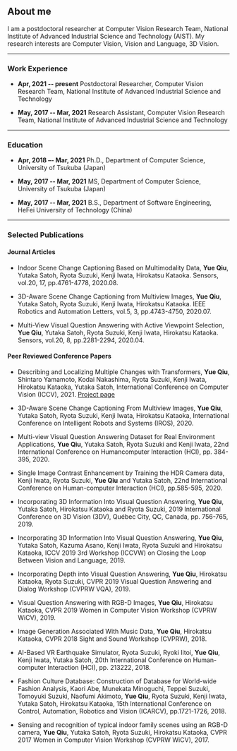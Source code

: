 ## About me

I am a postdoctoral researcher at Computer Vision Research Team, National Institute of Advanced Industrial Science and Technology (AIST). My research interests are Computer Vision, Vision and Language, 3D Vision. 

---
### Work Experience
- **Apr, 2021 -- present** Postdoctoral Researcher, Computer Vision Research Team, National Institute of Advanced Industrial Science and Technology

- **May, 2017 -- Mar, 2021** Research Assistant, Computer Vision Research Team, National Institute of Advanced Industrial Science and Technology

---
### Education
- **Apr, 2018 –- Mar, 2021** Ph.D., Department of Computer Science, University of Tsukuba (Japan)

- **May, 2017 -- Mar, 2021** MS, Department of Computer Science, University of Tsukuba (Japan)

- **May, 2017 -- Mar, 2021** B.S., Department of Software Engineering, HeFei University of Technology (China)            


---
### Selected Publications

#### Journal Articles

- Indoor Scene Change Captioning Based on Multimodality Data, **Yue Qiu**, Yutaka Satoh, Ryota Suzuki, Kenji Iwata, Hirokatsu Kataoka. Sensors, vol.20, 17, pp.4761-4778, 2020.08.

- 3D-Aware Scene Change Captioning from Multiview Images, **Yue Qiu**, Yutaka Satoh, Ryota Suzuki, Kenji Iwata, Hirokatsu Kataoka. IEEE Robotics and Automation Letters, vol.5, 3, pp.4743-4750, 2020.07.

- Multi-View Visual Question Answering with Active Viewpoint Selection, **Yue Qiu**, Yutaka Satoh, Ryota Suzuki, Kenji Iwata, Hirokatsu Kataoka. Sensors, vol.20, 8, pp.2281-2294, 2020.04.



#### Peer Reviewed Conference Papers

- Describing and Localizing Multiple Changes with Transformers, **Yue Qiu**, Shintaro Yamamoto, Kodai Nakashima, Ryota Suzuki, Kenji Iwata, Hirokatsu Kataoka, Yutaka Satoh, International Conference on Computer Vision (ICCV), 2021. [Project page](https://cvpaperchallenge.github.io/Describing-and-Localizing-Multiple-Change-with-Transformers/)

- 3D-Aware Scene Change Captioning From Multiview Images, **Yue Qiu**, Yutaka Satoh, Ryota Suzuki, Kenji Iwata, Hirokatsu Kataoka, International Conference on Intelligent Robots and Systems (IROS), 2020.

- Multi-view Visual Question Answering Dataset for Real Environment Applications, **Yue Qiu**, Yutaka Satoh, Ryota Suzuki and Kenji Iwata, 22nd International Conference on Humancomputer Interaction (HCI), pp. 384-395, 2020.

- Single Image Contrast Enhancement by Training the HDR Camera data, Kenji Iwata, Ryota Suzuki, **Yue Qiu** and Yutaka Satoh, 22nd International Conference on Human-computer Interaction (HCI), pp.585-595, 2020.

- Incorporating 3D Information Into Visual Question Answering, **Yue Qiu**, Yutaka Satoh, Hirokatsu Kataoka and Ryota Suzuki, 2019 International Conference on 3D Vision (3DV), Québec City, QC, Canada, pp. 756-765, 2019.

-	Incorporating 3D Information Into Visual Question Answering, **Yue Qiu**, Yutaka Satoh, Kazuma Asano, Kenji Iwata, Ryota Suzuki and Hirokatsu Kataoka, ICCV 2019 3rd Workshop (ICCVW) on Closing the Loop Between Vision and Language, 2019.

-	Incorporating Depth into Visual Question Answering, **Yue Qiu**, Hirokatsu Kataoka, Ryota Suzuki,  CVPR 2019 Visual Question Answering and Dialog Workshop (CVPRW VQA), 2019.

-	Visual Question Answering with RGB-D Images, **Yue Qiu**, Hirokatsu Kataoka,  CVPR 2019 Women in Computer Vision Workshop (CVPRW WiCV), 2019.

-	Image Generation Associated With Music Data, **Yue Qiu**, Hirokatsu Kataoka, CVPR 2018 Sight and Sound Workshop (CVPRW), 2018.

- AI-Based VR Earthquake Simulator, Ryota Suzuki, Ryoki Iitoi, **Yue Qiu**, Kenji Iwata, Yutaka Satoh, 20th International Conference on Human-computer Interaction (HCI), pp. 213222, 2018.

- Fashion Culture Database: Construction of Database for World-wide Fashion Analysis, Kaori Abe, Munekata Minoguchi, Teppei Suzuki, Tomoyuki Suzuki, Naofumi Akimoto, **Yue Qiu**, Ryota Suzuki, Kenji Iwata, Yutaka Satoh, Hirokatsu Kataoka, 15th International Conference on Control, Automation, Robotics and Vision (ICARCV), pp.1721-1726, 2018. 

-	Sensing and recognition of typical indoor family scenes using an RGB-D camera, **Yue Qiu**, Yutaka Satoh, Ryota Suzuki, Hirokatsu Kataoka, CVPR 2017 Women in Computer Vision Workshop (CVPRW WiCV), 2017.


